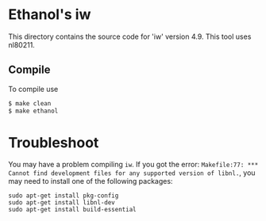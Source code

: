 # Ethanol's iw #

This directory contains the source code for 'iw' version 4.9.
This tool uses nl80211.

## Compile ##

To compile use

```bash
$ make clean
$ make ethanol
```


# Troubleshoot

You may have a problem compiling `iw`.
If you got the error: `Makefile:77: *** Cannot find development files for any supported version of libnl.`, you may need to install one of the following packages:

```
sudo apt-get install pkg-config
sudo apt-get install libnl-dev
sudo apt-get install build-essential
```
